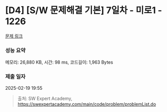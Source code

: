# [D4] [S/W 문제해결 기본] 7일차 - 미로1 - 1226 

[문제 링크](https://swexpertacademy.com/main/code/problem/problemDetail.do?contestProbId=AV14vXUqAGMCFAYD) 

### 성능 요약

메모리: 26,880 KB, 시간: 98 ms, 코드길이: 1,963 Bytes

### 제출 일자

2025-02-19 19:55



> 출처: SW Expert Academy, https://swexpertacademy.com/main/code/problem/problemList.do